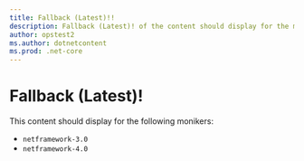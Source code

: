 ```yaml
---
title: Fallback (Latest)!!
description: Fallback (Latest)! of the content should display for the moniker Range as 'netframework-3.0 || netframework-4.0'
author: opstest2
ms.author: dotnetcontent
ms.prod: .net-core
---
```


# Fallback (Latest)!

This content should display for the following monikers:

* `netframework-3.0`
* `netframework-4.0`
